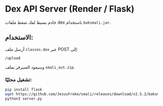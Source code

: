 
# Dex API Server (Render / Flask)

خادم بسيط لفك ضغط ملفات dex باستخدام `baksmali.jar`.

## الاستخدام:
أرسل ملف `classes.dex` عبر POST إلى:

    /upload

وسيعود السيرفر بملف `smali_out.zip`.

### تشغيل محليًا:
```bash
pip install flask
wget https://github.com/JesusFreke/smali/releases/download/v2.5.2/baksmali-2.5.2.jar -O baksmali.jar
python3 server.py
```
